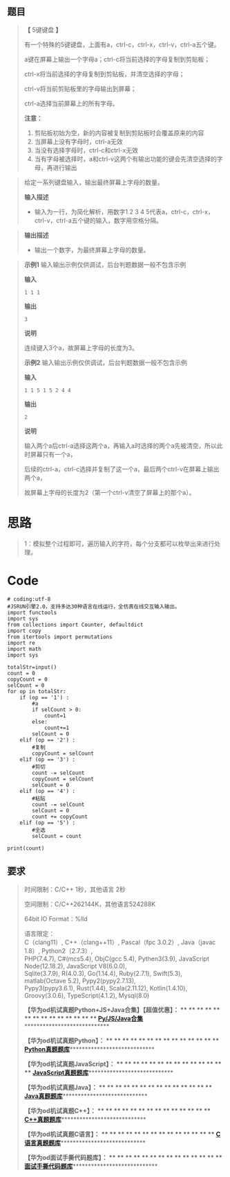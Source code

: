 ## 题目

> **【** 5键键盘 **】**
>
> 有一个特殊的5键键盘，上面有a，ctrl-c，ctrl-x，ctrl-v，ctrl-a五个键。
>
> a键在屏幕上输出一个字母a；ctrl-c将当前选择的字母复制到剪贴板；
>
> ctrl-x将当前选择的字母复制到剪贴板，并清空选择的字母；
>
> ctrl-v将当前剪贴板里的字母输出到屏幕；
>
> ctrl-a选择当前屏幕上的所有字母。
>
> **注意：**
>
>   1. 剪贴板初始为空，新的内容被复制到剪贴板时会覆盖原来的内容
>   2. 当屏幕上没有字母时，ctrl-a无效
>   3. 当没有选择字母时，ctrl-c和ctrl-x无效
>   4. 当有字母被选择时，a和ctrl-v这两个有输出功能的键会先清空选择的字母，再进行输出
>

>
> 给定一系列键盘输入，输出最终屏幕上字母的数量。
>
> **输入描述**
>
>   * 输入为一行，为简化解析，用数字1 2 3 4 5代表a，ctrl-c，ctrl-x，ctrl-v，ctrl-a五个键的输入，数字用空格分隔。
>

>
> **输出描述**
>
>   * 输出一个数字，为最终屏幕上字母的数量。
>

>
> **示例1** 输入输出示例仅供调试，后台判题数据一般不包含示例
>
> **输入**
>
> `1 1 1`
>
> **输出**
>
> `3`
>
> **说明**
>
> 连续键入3个a，故屏幕上字母的长度为3。
>
> **示例2** 输入输出示例仅供调试，后台判题数据一般不包含示例
>
> **输入**
>
> `1 1 5 1 5 2 4 4`
>
> **输出**
>
> `2`
>
> **说明**
>
> 输入两个a后ctrl-a选择这两个a，再输入a时选择的两个a先被清空，所以此时屏幕只有一个a，
>
> 后续的ctrl-a，ctrl-c选择并复制了这一个a，最后两个ctrl-v在屏幕上输出两个a，
>
> 故屏幕上字母的长度为2（第一个ctrl-v清空了屏幕上的那个a）。

# 思路

> 1：模拟整个过程即可，遍历输入的字符，每个分支都可以枚举出来进行处理。

#

# Code

    
    
    # coding:utf-8
    #JSRUN引擎2.0，支持多达30种语言在线运行，全仿真在线交互输入输出。 
    import functools
    import sys
    from collections import Counter, defaultdict
    import copy
    from itertools import permutations
    import re
    import math
    import sys
    
    totalStr=input()
    count = 0
    copyCount = 0
    selCount = 0
    for op in totalStr:
        if (op == '1') :
            #a
            if selCount > 0:
                count=1
            else:
                count+=1
            selCount = 0
        elif (op == '2') :
            #复制
            copyCount = selCount
        elif (op == '3') :
            #剪切
            count -= selCount
            copyCount = selCount
            selCount = 0
        elif (op == '4') :
            #粘贴
            count -= selCount
            selCount = 0
            count += copyCount
        elif (op == '5') :
            #全选
            selCount = count
    
    print(count)

## 要求

> 时间限制：C/C++ 1秒，其他语言 2秒
>
> 空间限制：C/C++262144K，其他语言524288K
>
> 64bit IO Format：%lld
>
> 语言限定：  
>  C（clang11）, C++（clang++11）, Pascal（fpc 3.0.2）, Java（javac 1.8）,
> Python2（2.7.3）,  
>  PHP(7.4.7), C#(mcs5.4), ObjC(gcc 5.4), Pythen3(3.9), JavaScript
> Node(12.18.2), JavaScript V8(6.0.0),  
>  Sqlite(3.7.9), R(4.0.3), Go(1.14.4), Ruby(2.7.1), Swift(5.3), matlab(Octave
> 5.2), Pypy2(pypy2.7.13),  
>  Pypy3(pypy3.6.1), Rust(1.44), Scala(2.11.12), Kotlin(1.4.10),
> Groovy(3.0.6), TypeScript(4.1.2), Mysql(8.0)
>
> **【华为od机试真题Python+JS+Java合集】【超值优惠】： ** ** ** ** ** ** ** ** ** ** ** ** **
> ** **[Py/JS/Java合集](https://blog.csdn.net/misayaaaaa/category_12258991.html
> "Py/JS/Java合集")********************************
>
> **【华为od机试真题Python】： ** ** ** ** ** ** ** ** ** ** ** ** ** **
> **[Python真题题库](https://blog.csdn.net/misayaaaaa/category_12111005.html
> "Python真题题库")********************************
>
> **【华为od机试真题JavaScript】： ** ** ** ** ** ** ** ** ** ** ** ** ** **
> **[JavaScript真题题库](https://blog.csdn.net/misayaaaaa/category_12199270.html
> "JavaScript真题题库")********************************
>
> **【华为od机试真题Java】： ** ** ** ** ** ** ** ** ** ** ** ** ** **
> **[Java真题题库](https://blog.csdn.net/misayaaaaa/category_12111006.html
> "Java真题题库")********************************
>
> **【华为od机试真题C++】： ** ** ** ** ** ** ** ** ** ** ** ** ** **
> **[C++真题题库](https://blog.csdn.net/misayaaaaa/category_12036814.html
> "C++真题题库")********************************
>
> **【华为od机试真题C语言】： ** ** ** ** ** ** ** ** ** ** ** ** ** **
> **[C语言真题题库](https://blog.csdn.net/misayaaaaa/category_12217917.html
> "C语言真题题库")********************************
>
> **【华为od面试手撕代码题库】： ** ** ** ** ** ** ** ** ** ** ** ** ** **
> **[面试手撕代码题库](https://renjie.blog.csdn.net/article/details/130419388
> "面试手撕代码题库")********************************

